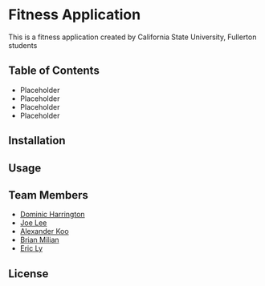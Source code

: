 # Fitness Application

This is a fitness application created by California State University, Fullerton students

## Table of Contents

- Placeholder
- Placeholder
- Placeholder
- Placeholder

## Installation

## Usage

## Team Members

- [Dominic Harrington](https://github.com/drharrington)
- [Joe Lee](https://github.com/j1yl)
- [Alexander Koo](https://github.com/a1exanderkoo)
- [Brian Milian](https://github.com/brian-250)
- [Eric Ly](https://github.com/lyeric2022)

## License
